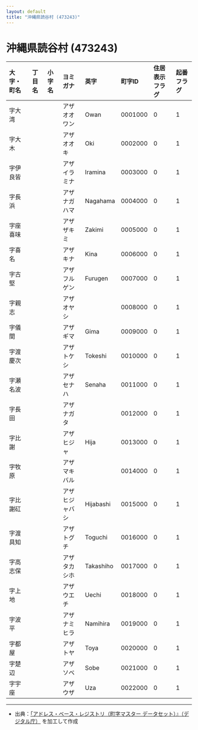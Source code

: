 ```yaml
---
layout: default
title: "沖縄県読谷村 (473243)"
---
```


# 沖縄県読谷村 (473243)

| 大字・町名 | 丁目名 | 小字名 | ヨミガナ | 英字 | 町字ID | 住居表示フラグ | 起番フラグ |
|:---|:---|:---|:---|:---|:---|:---|:---|
| 字大湾 |  |  | アザオオワン | Owan | 0001000 | 0 | 1 |
| 字大木 |  |  | アザオオキ | Oki | 0002000 | 0 | 1 |
| 字伊良皆 |  |  | アザイラミナ | Iramina | 0003000 | 0 | 1 |
| 字長浜 |  |  | アザナガハマ | Nagahama | 0004000 | 0 | 1 |
| 字座喜味 |  |  | アザザキミ | Zakimi | 0005000 | 0 | 1 |
| 字喜名 |  |  | アザキナ | Kina | 0006000 | 0 | 1 |
| 字古堅 |  |  | アザフルゲン | Furugen | 0007000 | 0 | 1 |
| 字親志 |  |  | アザオヤシ |  | 0008000 | 0 | 1 |
| 字儀間 |  |  | アザギマ | Gima | 0009000 | 0 | 1 |
| 字渡慶次 |  |  | アザトケシ | Tokeshi | 0010000 | 0 | 1 |
| 字瀬名波 |  |  | アザセナハ | Senaha | 0011000 | 0 | 1 |
| 字長田 |  |  | アザナガタ |  | 0012000 | 0 | 1 |
| 字比謝 |  |  | アザヒジャ | Hija | 0013000 | 0 | 1 |
| 字牧原 |  |  | アザマキバル |  | 0014000 | 0 | 1 |
| 字比謝矼 |  |  | アザヒジャバシ | Hijabashi | 0015000 | 0 | 1 |
| 字渡具知 |  |  | アザトグチ | Toguchi | 0016000 | 0 | 1 |
| 字高志保 |  |  | アザタカシホ | Takashiho | 0017000 | 0 | 1 |
| 字上地 |  |  | アザウエチ | Uechi | 0018000 | 0 | 1 |
| 字波平 |  |  | アザナミヒラ | Namihira | 0019000 | 0 | 1 |
| 字都屋 |  |  | アザトヤ | Toya | 0020000 | 0 | 1 |
| 字楚辺 |  |  | アザソベ | Sobe | 0021000 | 0 | 1 |
| 字宇座 |  |  | アザウザ | Uza | 0022000 | 0 | 1 |

---

- 出典：[「アドレス・ベース・レジストリ（町字マスター データセット）』（デジタル庁）](https://www.digital.go.jp/policies/base_registry_address/) を加工して作成